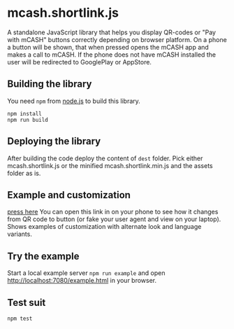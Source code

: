 mcash.shortlink.js
==================

A standalone JavaScript library that helps you display QR-codes or "Pay with mCASH" buttons correctly depending on browser platform.
On a phone a button will be shown, that when pressed opens the mCASH app and makes a call to mCASH.
If the phone does not have mCASH installed the user will be redirected to GooglePlay or AppStore.

Building the library
--------------------
You need `npm` from [node.js](http://nodejs.org/) to build this library.
```
npm install
npm run build
```

Deploying the library
---------------------
After building the code deploy the content of `dest` folder. Pick either mcash.shortlink.js or the minified mcash.shortlink.min.js and the assets folder as is.


Example and customization
------------------------
[press here](https://rawgit.com/mcash/mcash.shortlink.js/master/example.html)
You can open this link in on your phone to see how it changes from QR
code to button (or fake your user agent and view on your laptop). Shows examples of customization with alternate look and language variants.


Try the example
-------------
Start a local example server `npm run example` and open [http://localhost:7080/example.html](http://localhost:7080/example.html) in your browser.

Test suit
-------

```
npm test
```
